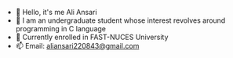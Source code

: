 - 👋 Hello, it's me Ali Ansari
- 👀 I am an undergraduate student whose interest revolves around programming in C language
- 🌱 Currently enrolled in FAST-NUCES University
- 📫 Email: aliansari220843@gmail.com

<!---
aliansari07/aliansari07 is a ✨ special ✨ repository because its `README.md` (this file) appears on your GitHub profile.
You can click the Preview link to take a look at your changes.
--->
